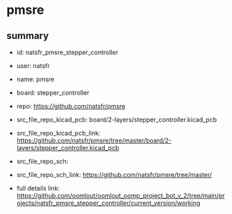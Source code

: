 # pmsre
 
## summary 
* id: natsfr_pmsre_stepper_controller
* user: natsfr
* name: pmsre
* board: stepper_controller
* repo: https://github.com/natsfr/pmsre
* src_file_repo_kicad_pcb: board/2-layers/stepper_controller.kicad_pcb
* src_file_repo_kicad_pcb_link: https://github.com/natsfr/pmsre/tree/master/board/2-layers/stepper_controller.kicad_pcb


* src_file_repo_sch: 
* src_file_repo_sch_link: https://github.com/natsfr/pmsre/tree/master/
* full details link: https://github.com/oomlout/oomlout_oomp_project_bot_v_2/tree/main/projects/natsfr_pmsre_stepper_controller/current_version/working  







